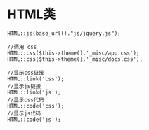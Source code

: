 HTML类
========

	HTML::js(base_url()."js/jquery.js"); 
	
	//调用 css
	HTML::css($this->theme().'_misc/app.css');
	HTML::css($this->theme().'_misc/docs.css');
	
	//显示css链接
	HTML::link('css');
	//显示js链接
	HTML::link('js');
	//显示css代码
	HTML::code('css');
	//显示js代码
	HTML::code('js'); 